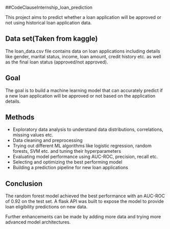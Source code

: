 ##CodeClauseInternship_loan_prediction

This project aims to predict whether a loan application will be approved or not using historical loan application data.

## Data set(Taken from kaggle)
The loan_data.csv file contains data on loan applications including details like gender, marital status, income, loan amount, credit history etc. as well as the final loan status (approved/not approved).

## Goal
The goal is to build a machine learning model that can accurately predict if a new loan application will be approved or not based on the application details.

## Methods
* Exploratory data analysis to understand data distributions, correlations, missing values etc. 
* Data cleaning and preprocessing 
* Trying out different ML algorithms like logistic regression, random forests, SVM etc. and tuning their hyperparameters
* Evaluating model performance using AUC-ROC, precision, recall etc. 
* Selecting and optimizing the best performing model
* Building a prediction pipeline for new loan applications

## Conclusion
The random forest model achieved the best performance with an AUC-ROC of 0.92 on the test set. A flask API was built to expose the model to provide loan eligibility predictions on new data.

Further enhancements can be made by adding more data and trying more advanced model architectures.
